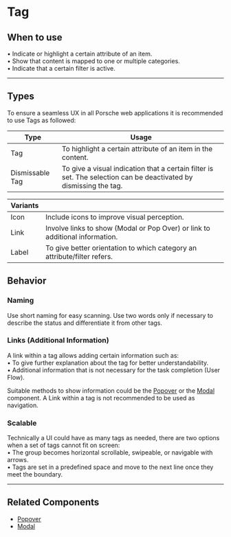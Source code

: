 # Tag

<TableOfContents></TableOfContents>

## When to use

• Indicate or highlight a certain attribute of an item.  
• Show that content is mapped to one or multiple categories.  
• Indicate that a certain filter is active.

---

## Types

To ensure a seamless UX in all Porsche web applications it is recommended to use Tags as followed:

| Type | Usage |
|----|----|
| Tag | To highlight a certain attribute of an item in the content. |
| Dismissable Tag | To give a visual indication that a certain filter is set. The selection can be deactivated by dismissing the tag. |

| Variants | |
|----|----|
| Icon | Include icons to improve visual perception. |
| Link | Involve links to show (Modal or Pop Over) or link to additional information. |
| Label | To give better orientation to which category an attribute/filter refers. |



## Behavior

### Naming

Use short naming for easy scanning. Use two words only if necessary to describe the status and differentiate it from other tags.


### Links (Additional Information)

A link within a tag allows adding certain information such as:  
• To give further explanation about the tag for better understandability.  
• Additional information that is not necessary for the task completion (User Flow).

Suitable methods to show information could be the [Popover](components/popover) or the [Modal](components/modal) component.
A Link within a tag is not recommended to be used as navigation.


### Scalable

Technically a UI could have as many tags as needed, there are two options when a set of tags cannot fit on screen:  
• The group becomes horizontal scrollable, swipeable, or navigable with arrows.  
• Tags are set in a predefined space and move to the next line once they meet the boundary.

---


## Related Components

- [Popover](components/popover)
- [Modal](components/modal)